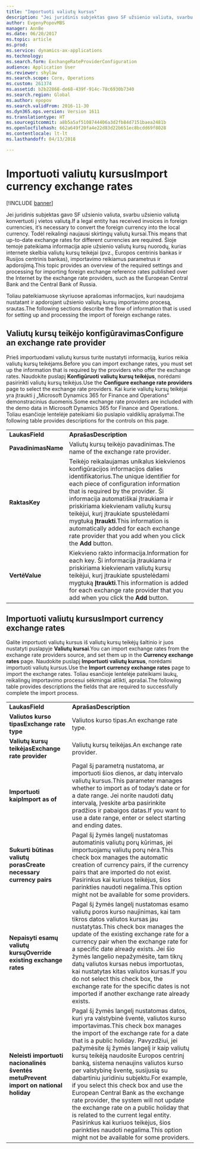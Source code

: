 ```yaml
---
title: "Importuoti valiutų kursus"
description: "Jei juridinis subjektas gavo SF užsienio valiuta, svarbu užsienio valiutą konvertuoti į vietos valiutą. Todėl reikalingi naujausi skirtingų valiutų kursai. Šioje temoje pateikiama informacija apie užsienio valiutų kursų nuorodų, kurias internete skelbia valiutų kursų teikėjai (pvz., Europos centrinis bankas ir Rusijos centrinis bankas), importavimo reikiamus parametrus ir apdorojimą."
author: EvgenyPopovMBS
manager: AnnBe
ms.date: 06/20/2017
ms.topic: article
ms.prod: 
ms.service: dynamics-ax-applications
ms.technology: 
ms.search.form: ExchangeRateProviderConfiguration
audience: Application User
ms.reviewer: shylaw
ms.search.scope: Core, Operations
ms.custom: 261374
ms.assetid: b2b22868-de68-439f-914c-78c6930b7340
ms.search.region: Global
ms.author: epopov
ms.search.validFrom: 2016-11-30
ms.dyn365.ops.version: Version 1611
ms.translationtype: HT
ms.sourcegitcommit: a8b5a5af5108744406a3d2fb84d7151baea2481b
ms.openlocfilehash: 662a649f20fa4e22d83d22b651ec8bcdd69f8028
ms.contentlocale: lt-lt
ms.lasthandoff: 04/13/2018

---
```


# <a name="import-currency-exchange-rates"></a><span data-ttu-id="029a5-105">Importuoti valiutų kursus</span><span class="sxs-lookup"><span data-stu-id="029a5-105">Import currency exchange rates</span></span>

[!INCLUDE [banner](../includes/banner.md)]

<span data-ttu-id="029a5-106">Jei juridinis subjektas gavo SF užsienio valiuta, svarbu užsienio valiutą konvertuoti į vietos valiutą.</span><span class="sxs-lookup"><span data-stu-id="029a5-106">If a legal entity has received invoices in foreign currencies, it’s necessary to convert the foreign currency into the local currency.</span></span> <span data-ttu-id="029a5-107">Todėl reikalingi naujausi skirtingų valiutų kursai.</span><span class="sxs-lookup"><span data-stu-id="029a5-107">This means that up-to-date exchange rates for different currencies are required.</span></span> <span data-ttu-id="029a5-108">Šioje temoje pateikiama informacija apie užsienio valiutų kursų nuorodų, kurias internete skelbia valiutų kursų teikėjai (pvz., Europos centrinis bankas ir Rusijos centrinis bankas), importavimo reikiamus parametrus ir apdorojimą.</span><span class="sxs-lookup"><span data-stu-id="029a5-108">This topic provides an overview of the required settings and processing for importing foreign exchange reference rates published over the Internet by the exchange rate providers, such as the European Central Bank and the Central Bank of Russia.</span></span>

<span data-ttu-id="029a5-109">Toliau pateikiamuose skyriuose aprašomas informacijos, kuri naudojama nustatant ir apdorojant užsienio valiutų kursų importavimo procesą, srautas.</span><span class="sxs-lookup"><span data-stu-id="029a5-109">The following sections describe the flow of information that is used for setting up and processing the import of foreign exchange rates.</span></span>

## <a name="configure-an-exchange-rate-provider"></a><span data-ttu-id="029a5-110">Valiutų kursų teikėjo konfigūravimas</span><span class="sxs-lookup"><span data-stu-id="029a5-110">Configure an exchange rate provider</span></span>
<span data-ttu-id="029a5-111">Prieš importuodami valiutų kursus turite nustatyti informaciją, kurios reikia valiutų kursų teikėjams.</span><span class="sxs-lookup"><span data-stu-id="029a5-111">Before you can import exchange rates, you must set up the information that is required by the providers who offer the exchange rates.</span></span> <span data-ttu-id="029a5-112">Naudokite puslapį **Konfigūruoti valiutų kursų teikėjus**, norėdami pasirinkti valiutų kursų teikėjus.</span><span class="sxs-lookup"><span data-stu-id="029a5-112">Use the **Configure exchange rate providers** page to select the exchange rate providers.</span></span> <span data-ttu-id="029a5-113">Kai kurie valiutų kursų teikėjai yra įtraukti į „Microsoft Dynamics 365 for Finance and Operations“ demonstracinius duomenis.</span><span class="sxs-lookup"><span data-stu-id="029a5-113">Some exchange rate providers are included with the demo data in Microsoft Dynamics 365 for Finance and Operations.</span></span> <span data-ttu-id="029a5-114">Toliau esančioje lentelėje pateikiami šio puslapio valdiklių aprašymai.</span><span class="sxs-lookup"><span data-stu-id="029a5-114">The following table provides descriptions for the controls on this page.</span></span>

|           |                                                                                                                                                                                                                             |
|-----------|-----------------------------------------------------------------------------------------------------------------------------------------------------------------------------------------------------------------------------|
| <span data-ttu-id="029a5-115">**Laukas**</span><span class="sxs-lookup"><span data-stu-id="029a5-115">**Field**</span></span> | <span data-ttu-id="029a5-116">**Aprašas**</span><span class="sxs-lookup"><span data-stu-id="029a5-116">**Description**</span></span>                                                                                                                                                                                                             |
| <span data-ttu-id="029a5-117">**Pavadinimas**</span><span class="sxs-lookup"><span data-stu-id="029a5-117">**Name**</span></span>  | <span data-ttu-id="029a5-118">Valiutų kursų teikėjo pavadinimas.</span><span class="sxs-lookup"><span data-stu-id="029a5-118">The name of the exchange rate provider.</span></span>                                                                                                                                                                                     |
| <span data-ttu-id="029a5-119">**Raktas**</span><span class="sxs-lookup"><span data-stu-id="029a5-119">**Key**</span></span>   | <span data-ttu-id="029a5-120">Teikėjo reikalaujamas unikalus kiekvienos konfigūracijos informacijos dalies identifikatorius.</span><span class="sxs-lookup"><span data-stu-id="029a5-120">The unique identifier for each piece of configuration information that is required by the provider.</span></span> <span data-ttu-id="029a5-121">Ši informacija automatiškai įtraukiama ir priskiriama kiekvienam valiutų kursų teikėjui, kurį įtraukiate spustelėdami mygtuką **Įtraukti**.</span><span class="sxs-lookup"><span data-stu-id="029a5-121">This information is automatically added for each exchange rate provider that you add when you click the **Add** button.</span></span> |
| <span data-ttu-id="029a5-122">**Vertė**</span><span class="sxs-lookup"><span data-stu-id="029a5-122">**Value**</span></span> | <span data-ttu-id="029a5-123">Kiekvieno rakto informacija.</span><span class="sxs-lookup"><span data-stu-id="029a5-123">Information for each key.</span></span> <span data-ttu-id="029a5-124">Ši informacija įtraukiama ir priskiriama kiekvienam valiutų kursų teikėjui, kurį įtraukiate spustelėdami mygtuką **Įtraukti**.</span><span class="sxs-lookup"><span data-stu-id="029a5-124">This information is added for each exchange rate provider that you add when you click the **Add** button.</span></span>                                                                                         |

## <a name="import-currency-exchange-rates"></a><span data-ttu-id="029a5-125">Importuoti valiutų kursus</span><span class="sxs-lookup"><span data-stu-id="029a5-125">Import currency exchange rates</span></span>
<span data-ttu-id="029a5-126">Galite importuoti valiutų kursus iš valiutų kursų teikėjų šaltinio ir juos nustatyti puslapyje **Valiutų kursai**.</span><span class="sxs-lookup"><span data-stu-id="029a5-126">You can import exchange rates from the exchange rate providers source, and set them up in the **Currency exchange rates** page.</span></span> <span data-ttu-id="029a5-127">Naudokite puslapį **Importuoti valiutų kursus**, norėdami importuoti valiutų kursus.</span><span class="sxs-lookup"><span data-stu-id="029a5-127">Use the **Import currency exchange rates** page to import the exchange rates.</span></span> <span data-ttu-id="029a5-128">Toliau esančioje lentelėje pateikiami laukų, reikalingų importavimo procesui sėkmingai atlikti, aprašai.</span><span class="sxs-lookup"><span data-stu-id="029a5-128">The following table provides descriptions the fields that are required to successfully complete the import process.</span></span>

|                                        |                                                                                                                                                                                                                                                                                                                                                                             |
|----------------------------------------|-----------------------------------------------------------------------------------------------------------------------------------------------------------------------------------------------------------------------------------------------------------------------------------------------------------------------------------------------------------------------------|
| <span data-ttu-id="029a5-129">**Laukas**</span><span class="sxs-lookup"><span data-stu-id="029a5-129">**Field**</span></span>                              | <span data-ttu-id="029a5-130">**Aprašas**</span><span class="sxs-lookup"><span data-stu-id="029a5-130">**Description**</span></span>                                                                                                                                                                                                                                                                                                                                                             |
| <span data-ttu-id="029a5-131">**Valiutos kurso tipas**</span><span class="sxs-lookup"><span data-stu-id="029a5-131">**Exchange rate type**</span></span>                 | <span data-ttu-id="029a5-132">Valiutos kurso tipas.</span><span class="sxs-lookup"><span data-stu-id="029a5-132">An exchange rate type.</span></span>                                                                                                                                                                                                                                                                                                                                                      |
| <span data-ttu-id="029a5-133">**Valiutų kursų teikėjas**</span><span class="sxs-lookup"><span data-stu-id="029a5-133">**Exchange rate provider**</span></span>             | <span data-ttu-id="029a5-134">Valiutų kursų teikėjas.</span><span class="sxs-lookup"><span data-stu-id="029a5-134">An exchange rate provider.</span></span>                                                                                                                                                                                                                                                                                                                                                  |
| <span data-ttu-id="029a5-135">**Importuoti kaip**</span><span class="sxs-lookup"><span data-stu-id="029a5-135">**Import as of**</span></span>                       | <span data-ttu-id="029a5-136">Pagal šį parametrą nustatoma, ar importuoti šios dienos, ar datų intervalo valiutų kursus.</span><span class="sxs-lookup"><span data-stu-id="029a5-136">This parameter manages whether to import as of today’s date or for a date range.</span></span> <span data-ttu-id="029a5-137">Jei norite naudoti datų intervalą, Įveskite arba pasirinkite pradžios ir pabaigos datas.</span><span class="sxs-lookup"><span data-stu-id="029a5-137">If you want to use a date range, enter or select starting and ending dates.</span></span>                                                                                                                                                                                                                |
| <span data-ttu-id="029a5-138">**Sukurti būtinas valiutų poras**</span><span class="sxs-lookup"><span data-stu-id="029a5-138">**Create necessary currency pairs**</span></span>    | <span data-ttu-id="029a5-139">Pagal šį žymės langelį nustatomas automatinis valiutų porų kūrimas, jei importuojamų valiutų porų nėra.</span><span class="sxs-lookup"><span data-stu-id="029a5-139">This check box manages the automatic creation of currency pairs, if the currency pairs that are imported do not exist.</span></span> <span data-ttu-id="029a5-140">Pasirinkus kai kuriuos teikėjus, šios parinkties naudoti negalima.</span><span class="sxs-lookup"><span data-stu-id="029a5-140">This option might not be available for some providers.</span></span>                                                                                                                                                                                               |
| <span data-ttu-id="029a5-141">**Nepaisyti esamų valiutų kursų**</span><span class="sxs-lookup"><span data-stu-id="029a5-141">**Override existing exchange rates**</span></span>   | <span data-ttu-id="029a5-142">Pagal šį žymės langelį nustatomas esamo valiutų poros kurso naujinimas, kai tam tikros datos valiutos kursas jau nustatytas.</span><span class="sxs-lookup"><span data-stu-id="029a5-142">This check box manages the update of the existing exchange rate for a currency pair when the exchange rate for a specific date already exists.</span></span> <span data-ttu-id="029a5-143">Jei šio žymės langelio nepažymėsite, tam tikrų datų valiutos kursas nebus importuotas, kai nustatytas kitas valiutos kursas.</span><span class="sxs-lookup"><span data-stu-id="029a5-143">If you do not select this check box, the exchange rate for the specific dates is not imported if another exchange rate already exists.</span></span>                                                                                       |
| <span data-ttu-id="029a5-144">**Neleisti importuoti nacionalinės šventės metu**</span><span class="sxs-lookup"><span data-stu-id="029a5-144">**Prevent import on national holiday**</span></span> | <span data-ttu-id="029a5-145">Pagal šį žymės langelį nustatomas datos, kuri yra valstybinė šventė, valiutos kurso importavimas.</span><span class="sxs-lookup"><span data-stu-id="029a5-145">This check box manages the import of the exchange rate for a date that is a public holiday.</span></span> <span data-ttu-id="029a5-146">Pavyzdžiui, jei pažymėsite šį žymės langelį ir kaip valiutų kursų teikėją naudosite Europos centrinį banką, sistema nenaujins valiutos kurso per valstybinę šventę, susijusią su dabartiniu juridiniu subjektu.</span><span class="sxs-lookup"><span data-stu-id="029a5-146">For example, if you select this check box and use the European Central Bank as the exchange rate provider, the system will not update the exchange rate on a public holiday that is related to the current legal entity.</span></span> <span data-ttu-id="029a5-147">Pasirinkus kai kuriuos teikėjus, šios parinkties naudoti negalima.</span><span class="sxs-lookup"><span data-stu-id="029a5-147">This option might not be available for some providers.</span></span> |






